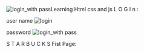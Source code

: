 ![login_with pass](https://github.com/anjana-flutter/learning-html/assets/126591925/a91fb12a-48aa-417c-a792-7823de3a7981)Learning Html css and js
L O G  I n :

user name
![login](https://github.com/anjana-flutter/learning-html/assets/126591925/e2cdc4e5-c3af-4685-8428-8f8027e3d709)

password
![login_with pass](https://github.com/anjana-flutter/learning-html/assets/126591925/69e4062b-5c4f-4620-a3ee-50bba4ea446a)

S T A R B U C K S 
Fist Page:
